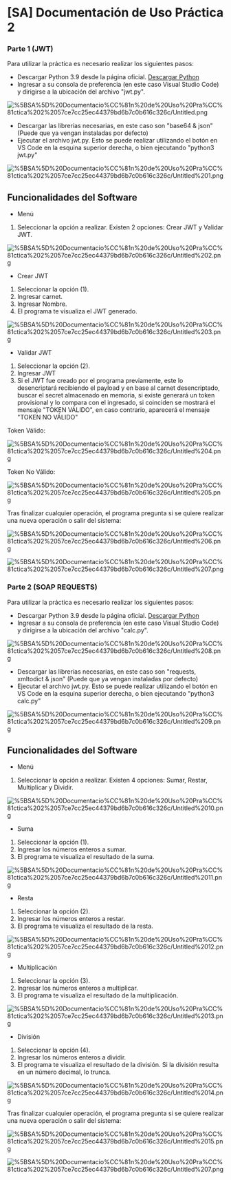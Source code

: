 # [SA] Documentación de Uso Práctica 2

### Parte 1 (JWT)

Para utilizar la práctica es necesario realizar los siguientes pasos:

- Descargar Python 3.9 desde la página oficial. [Descargar Python](https://www.python.org/)
- Ingresar a su consola de preferencia (en este caso Visual Studio Code) y dirigirse a la ubicación del archivo "jwt.py".

![%5BSA%5D%20Documentacio%CC%81n%20de%20Uso%20Pra%CC%81ctica%202%2057ce7cc25ec44379bd6b7c0b616c326c/Untitled.png](%5BSA%5D%20Documentacio%CC%81n%20de%20Uso%20Pra%CC%81ctica%202%2057ce7cc25ec44379bd6b7c0b616c326c/Untitled.png)

- Descargar las librerías necesarias, en este caso son "base64 & json" (Puede que ya vengan instaladas por defecto)
- Ejecutar el archivo jwt.py. Esto se puede realizar utilizando el botón en VS Code en la esquina superior derecha, o bien ejecutando "python3 jwt.py"

![%5BSA%5D%20Documentacio%CC%81n%20de%20Uso%20Pra%CC%81ctica%202%2057ce7cc25ec44379bd6b7c0b616c326c/Untitled%201.png](%5BSA%5D%20Documentacio%CC%81n%20de%20Uso%20Pra%CC%81ctica%202%2057ce7cc25ec44379bd6b7c0b616c326c/Untitled%201.png)

## Funcionalidades del Software

- Menú
1. Seleccionar la opción a realizar. Existen 2 opciones: Crear JWT y Validar JWT.

![%5BSA%5D%20Documentacio%CC%81n%20de%20Uso%20Pra%CC%81ctica%202%2057ce7cc25ec44379bd6b7c0b616c326c/Untitled%202.png](%5BSA%5D%20Documentacio%CC%81n%20de%20Uso%20Pra%CC%81ctica%202%2057ce7cc25ec44379bd6b7c0b616c326c/Untitled%202.png)

- Crear JWT
1. Seleccionar la opción (1).
2. Ingresar carnet.
3. Ingresar Nombre.
4. El programa te visualiza el JWT generado.

![%5BSA%5D%20Documentacio%CC%81n%20de%20Uso%20Pra%CC%81ctica%202%2057ce7cc25ec44379bd6b7c0b616c326c/Untitled%203.png](%5BSA%5D%20Documentacio%CC%81n%20de%20Uso%20Pra%CC%81ctica%202%2057ce7cc25ec44379bd6b7c0b616c326c/Untitled%203.png)

- Validar JWT
1. Seleccionar la opción (2).
2. Ingresar JWT
3. Si el JWT fue creado por el programa previamente, este lo desencriptará recibiendo el payload y en base al carnet desencriptado, buscar el secret almacenado en memoria, si existe generará un token provisional y lo compara con el ingresado, si coinciden se mostrará el mensaje "TOKEN VÁLIDO", en caso contrario, aparecerá el mensaje "TOKEN NO VÁLIDO"

Token Válido:

![%5BSA%5D%20Documentacio%CC%81n%20de%20Uso%20Pra%CC%81ctica%202%2057ce7cc25ec44379bd6b7c0b616c326c/Untitled%204.png](%5BSA%5D%20Documentacio%CC%81n%20de%20Uso%20Pra%CC%81ctica%202%2057ce7cc25ec44379bd6b7c0b616c326c/Untitled%204.png)

Token No Válido:

![%5BSA%5D%20Documentacio%CC%81n%20de%20Uso%20Pra%CC%81ctica%202%2057ce7cc25ec44379bd6b7c0b616c326c/Untitled%205.png](%5BSA%5D%20Documentacio%CC%81n%20de%20Uso%20Pra%CC%81ctica%202%2057ce7cc25ec44379bd6b7c0b616c326c/Untitled%205.png)

Tras finalizar cualquier operación, el programa pregunta si se quiere realizar una nueva operación o salir del sistema:

![%5BSA%5D%20Documentacio%CC%81n%20de%20Uso%20Pra%CC%81ctica%202%2057ce7cc25ec44379bd6b7c0b616c326c/Untitled%206.png](%5BSA%5D%20Documentacio%CC%81n%20de%20Uso%20Pra%CC%81ctica%202%2057ce7cc25ec44379bd6b7c0b616c326c/Untitled%206.png)

![%5BSA%5D%20Documentacio%CC%81n%20de%20Uso%20Pra%CC%81ctica%202%2057ce7cc25ec44379bd6b7c0b616c326c/Untitled%207.png](%5BSA%5D%20Documentacio%CC%81n%20de%20Uso%20Pra%CC%81ctica%202%2057ce7cc25ec44379bd6b7c0b616c326c/Untitled%207.png)

### Parte 2 (SOAP REQUESTS)

Para utilizar la práctica es necesario realizar los siguientes pasos:

- Descargar Python 3.9 desde la página oficial. [Descargar Python](https://www.python.org/)
- Ingresar a su consola de preferencia (en este caso Visual Studio Code) y dirigirse a la ubicación del archivo "calc.py".

![%5BSA%5D%20Documentacio%CC%81n%20de%20Uso%20Pra%CC%81ctica%202%2057ce7cc25ec44379bd6b7c0b616c326c/Untitled%208.png](%5BSA%5D%20Documentacio%CC%81n%20de%20Uso%20Pra%CC%81ctica%202%2057ce7cc25ec44379bd6b7c0b616c326c/Untitled%208.png)

- Descargar las librerías necesarias, en este caso son "requests, xmltodict & json" (Puede que ya vengan instaladas por defecto)
- Ejecutar el archivo jwt.py. Esto se puede realizar utilizando el botón en VS Code en la esquina superior derecha, o bien ejecutando "python3 calc.py"

![%5BSA%5D%20Documentacio%CC%81n%20de%20Uso%20Pra%CC%81ctica%202%2057ce7cc25ec44379bd6b7c0b616c326c/Untitled%209.png](%5BSA%5D%20Documentacio%CC%81n%20de%20Uso%20Pra%CC%81ctica%202%2057ce7cc25ec44379bd6b7c0b616c326c/Untitled%209.png)

## Funcionalidades del Software

- Menú
1. Seleccionar la opción a realizar. Existen 4 opciones: Sumar, Restar, Multiplicar y Dividir.

![%5BSA%5D%20Documentacio%CC%81n%20de%20Uso%20Pra%CC%81ctica%202%2057ce7cc25ec44379bd6b7c0b616c326c/Untitled%2010.png](%5BSA%5D%20Documentacio%CC%81n%20de%20Uso%20Pra%CC%81ctica%202%2057ce7cc25ec44379bd6b7c0b616c326c/Untitled%2010.png)

- Suma
1. Seleccionar la opción (1).
2. Ingresar los números enteros a sumar.
3. El programa te visualiza el resultado de la suma.

![%5BSA%5D%20Documentacio%CC%81n%20de%20Uso%20Pra%CC%81ctica%202%2057ce7cc25ec44379bd6b7c0b616c326c/Untitled%2011.png](%5BSA%5D%20Documentacio%CC%81n%20de%20Uso%20Pra%CC%81ctica%202%2057ce7cc25ec44379bd6b7c0b616c326c/Untitled%2011.png)

- Resta
1. Seleccionar la opción (2).
2. Ingresar los números enteros a restar.
3. El programa te visualiza el resultado de la resta.

![%5BSA%5D%20Documentacio%CC%81n%20de%20Uso%20Pra%CC%81ctica%202%2057ce7cc25ec44379bd6b7c0b616c326c/Untitled%2012.png](%5BSA%5D%20Documentacio%CC%81n%20de%20Uso%20Pra%CC%81ctica%202%2057ce7cc25ec44379bd6b7c0b616c326c/Untitled%2012.png)

- Multiplicación
1. Seleccionar la opción (3).
2. Ingresar los números enteros a multiplicar.
3. El programa te visualiza el resultado de la multiplicación.

![%5BSA%5D%20Documentacio%CC%81n%20de%20Uso%20Pra%CC%81ctica%202%2057ce7cc25ec44379bd6b7c0b616c326c/Untitled%2013.png](%5BSA%5D%20Documentacio%CC%81n%20de%20Uso%20Pra%CC%81ctica%202%2057ce7cc25ec44379bd6b7c0b616c326c/Untitled%2013.png)

- División
1. Seleccionar la opción (4).
2. Ingresar los números enteros a dividir.
3. El programa te visualiza el resultado de la división. Si la división resulta en un número decimal, lo trunca.

![%5BSA%5D%20Documentacio%CC%81n%20de%20Uso%20Pra%CC%81ctica%202%2057ce7cc25ec44379bd6b7c0b616c326c/Untitled%2014.png](%5BSA%5D%20Documentacio%CC%81n%20de%20Uso%20Pra%CC%81ctica%202%2057ce7cc25ec44379bd6b7c0b616c326c/Untitled%2014.png)

Tras finalizar cualquier operación, el programa pregunta si se quiere realizar una nueva operación o salir del sistema:

![%5BSA%5D%20Documentacio%CC%81n%20de%20Uso%20Pra%CC%81ctica%202%2057ce7cc25ec44379bd6b7c0b616c326c/Untitled%2015.png](%5BSA%5D%20Documentacio%CC%81n%20de%20Uso%20Pra%CC%81ctica%202%2057ce7cc25ec44379bd6b7c0b616c326c/Untitled%2015.png)

![%5BSA%5D%20Documentacio%CC%81n%20de%20Uso%20Pra%CC%81ctica%202%2057ce7cc25ec44379bd6b7c0b616c326c/Untitled%207.png](%5BSA%5D%20Documentacio%CC%81n%20de%20Uso%20Pra%CC%81ctica%202%2057ce7cc25ec44379bd6b7c0b616c326c/Untitled%207.png)